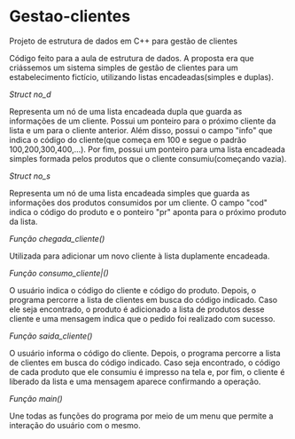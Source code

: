 # Gestao-clientes
Projeto de estrutura de dados em C++ para gestão de clientes

Código feito para a aula de estrutura de dados. A proposta era que criássemos um sistema simples de gestão de clientes para um estabelecimento fictício, utilizando listas encadeadas(simples e duplas).

*Struct no_d*

Representa um nó de uma lista encadeada dupla que guarda as informações de um cliente. Possui um ponteiro para o próximo cliente da lista e um para o cliente anterior. Além disso, possui o campo "info" que indica o código do cliente(que começa em 100 e segue o padrão 100,200,300,400,...). Por fim, possui um ponteiro para uma lista encadeada simples formada pelos produtos que o cliente consumiu(começando vazia).

*Struct no_s*

Representa um nó de uma lista encadeada simples que guarda as informações dos produtos consumidos por um cliente. O campo "cod" indica o código do produto e o ponteiro "pr" aponta para o próximo produto da lista.

*Função chegada_cliente()*

Utilizada para adicionar um novo cliente à lista duplamente encadeada.

*Função consumo_cliente|()*

O usuário indica o código do cliente e código do produto. Depois, o programa percorre a lista de clientes em busca do código indicado. Caso ele seja encontrado, o produto é adicionado a lista de produtos desse cliente e uma mensagem indica que o pedido foi realizado com sucesso.

*Função saida_cliente()*

O usuário informa o código do cliente. Depois, o programa percorre a lista de clientes em busca do código indicado. Caso seja encontrado, o código de cada produto que ele consumiu é impresso na tela e, por fim, o cliente é liberado da lista e uma mensagem aparece confirmando a operação.

*Função main()*

Une todas as funções do programa por meio de um menu que permite a interação do usuário com o mesmo.
